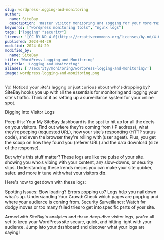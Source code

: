 ```yaml
---
slug: wordpress-logging-and-monitoring
author:
  name: SiteBay
  description: 'Master visitor monitoring and logging for your WordPress site.'
keywords: ["wordpress monitoring tools", "nginx logs"]
tags: ["logging","security"]
license: '[CC BY-ND 4.0](https://creativecommons.org/licenses/by-nd/4.0)'
published: 2024-04-29
modified: 2024-04-29
modified_by:
  name: SiteBay
title: 'WordPress Logging and Monitoring'
h1_title: 'Logging and Monitoring'
aliases: ['/security/monitoring/wordpress-logging-and-monitoring/']
image: wordpress-logging-and-monitoring.png
---
```


Yo! Noticed your site's lagging or just curious about who's dropping by? SiteBay hooks you up with all the essentials for monitoring and logging your site's traffic. Think of it as setting up a surveillance system for your online spot.

Digging Into Visitor Logs

Peep this: Your My SiteBay dashboard is the spot to hit up for all the deets on your visitors. Find out where they're coming from (IP address), what they're peeping (requested URL), how your site's responding (HTTP status code), and even the browser they're rolling with (user agent). Plus, you get the scoop on how they found you (referer URL) and the data download (size of the response).

But why's this stuff matter? These logs are like the pulse of your site, showing you who's vibing with your content, any slow-downs, or security slips. Understanding these trends means you can make your site quicker, safer, and more in tune with what your visitors dig.

Here's how to get down with these logs:

Spotting Issues: Slow loading? Errors popping up? Logs help you nail down what's up.
Understanding Your Crowd: Check which pages are popping and where your audience is coming from.
Security Surveillance: Watch for dodgy moves or too many failed tries to get into specific parts of your site.

Armed with SiteBay's analytics and these deep-dive visitor logs, you're all set to keep your WordPress site secure, quick, and hitting right with your audience. Jump into your dashboard and discover what your logs are saying!